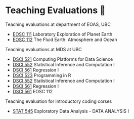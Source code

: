 # Teaching Evaluations 📝

Teaching evaluations at department of EOAS, UBC
- [EOSC 111](2019W1_Student_Evaluation_EOSC111.pdf) Laboratory Exploration of Planet Earth
- [EOSC 112](2020W1_Student_Evaluation_EOSC112.pdf) The Fluid Earth: Atmosphere and Ocean

Teaching evaluations at MDS at UBC
- [DSCI 521](2020W1_Student_Evaluation_DSCI521.pdf) Computing Platforms for Data Science
- [DSCI 552](2020W1_Student_Evaluation_DSCI552.pdf) Statistical Inference and Computation I
- [DSCI 561](2020W1_Student_Evaluation_DSCI561.pdf) Regression I
- [DSCI 523](2022W1_Student_Evaluation_DSCI523.pdf) Programming in R
- [DSCI 552](2022W1_Student_Evaluation_DSCI552.pdf)  Statistical Inference and Computation I
- [DSCI 561](2022W1_Student_Evaluation_DSCI561.pdf) Regression I
- [DSCI 561](2022W1_Student_Evaluation_EOSC112.pdf) EOSC 112

Teaching evaluation for introductory coding corses
- [STAT 545](2020W1_Student_Evaluation_STAT545.pdf) Exploratory Data Analysis - DATA ANALYSIS I
